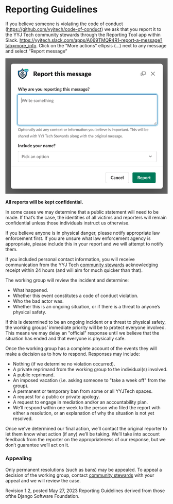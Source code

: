 # Reporting Guidelines

If you believe someone is violating the code of conduct (https://github.com/yyjtech/code-of-conduct) 
we ask that you report it to the YYJ Tech community stewards through the Reporting Tool app within Slack. https://yyjtech.slack.com/apps/A069TMQR4R1-report-a-message?tab=more_info. Click on the “More actions” ellipsis (…) next to any message and select “Report message”

![Reporting Tool](ReportingTool.png)

**All reports will be kept confidential.** 

In some cases we may determine that a
public statement will need to be made. If that’s the case, the identities of all
victims and reporters will remain confidential unless those individuals instruct
us otherwise.

If you believe anyone is in physical danger, please notify appropriate law
enforcement first. If you are unsure what law enforcement agency is appropriate,
please include this in your report and we will attempt to notify them.

If you included personal contact information, you will receive communication from the YYJ Tech [community stewards](https://yyjtech.ca/channel-stewards/) acknowledging
receipt within 24 hours (and will aim for much quicker than that).

The working group will review the incident and determine:

* What happened.
* Whether this event constitutes a code of conduct violation.
* Who the bad actor was.
* Whether this is an ongoing situation, or if there is a threat to anyone’s
  physical safety.

If this is determined to be an ongoing incident or a threat to physical safety,
the working groups’ immediate priority will be to protect everyone involved.
This means we may delay an "official" response until we believe that the
situation has ended and that everyone is physically safe.

Once the working group has a complete account of the events they will make a
decision as to how to respond. Responses may include:

* Nothing (if we determine no violation occurred).
* A private reprimand from the working group to the individual(s) involved.
* A public reprimand.
* An imposed vacation (i.e. asking someone to "take a week off" from the group).
* A permanent or temporary ban from some or all YYJTech spaces.
* A request for a public or private apology.
* A request to engage in mediation and/or an accountability plan.
* We’ll respond within one week to the person who filed the report with either a
  resolution, or an explanation of why the situation is not yet resolved.

Once we’ve determined our final action, we’ll contact the original reporter to
let them know what action (if any) we’ll be taking. We’ll take into account
feedback from the reporter on the appropriateness of our response, but we don’t
guarantee we’ll act on it.

### Appealing

Only permanent resolutions (such as bans) may be appealed. To appeal a decision
of the working group, contact [community stewards](https://yyjtech.ca/channel-stewards/) with your appeal and we will review the case.

Revision 1.2, posted May 27, 2023 
Reporting Guidelines derived from those ofthe Django Software Foundation.
